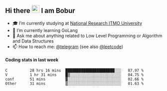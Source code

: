 ## Hi there <img src="https://media.giphy.com/media/hvRJCLFzcasrR4ia7z/giphy.gif" width="25px" height="25px"> I am Bobur

- :mortar_board: I’m currently studying at [National Research ITMO University](https://itmo.ru/)
- :seedling: I’m currently learning GoLang
- :speech_balloon: Ask me about anything related to Low Level Programming or Algorithm and Data Structures
- :mailbox: How to reach me: [@telegram](https://t.me/octoant) (see also [@leetcode](https://leetcode.com/octoant/))    

#### Coding stats in last week

<!--START_SECTION:waka-->

```text
C          28 hrs 16 mins  ██████████████████████░░░   87.97 %
V          1 hr 31 mins    █▒░░░░░░░░░░░░░░░░░░░░░░░   04.75 %
conf       51 mins         ▓░░░░░░░░░░░░░░░░░░░░░░░░   02.66 %
Other      31 mins         ▒░░░░░░░░░░░░░░░░░░░░░░░░   01.63 %
```

<!--END_SECTION:waka-->
